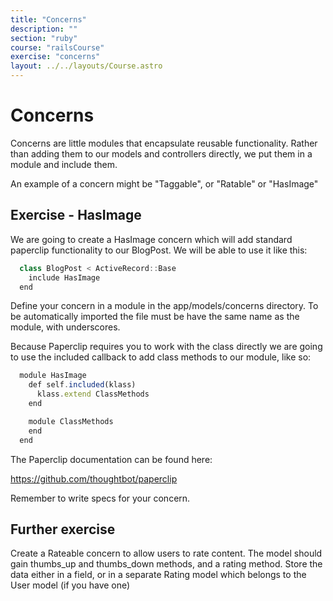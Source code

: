 ```yaml
---
title: "Concerns"
description: ""
section: "ruby"
course: "railsCourse"
exercise: "concerns"
layout: ../../layouts/Course.astro
---
```


# Concerns

Concerns are little modules that encapsulate reusable functionality. Rather than adding them to our models and controllers directly, we put them in a module and include them.

An example of a concern might be "Taggable", or "Ratable" or "HasImage"

## Exercise - HasImage

We are going to create a HasImage concern which will add standard paperclip functionality to our BlogPost. We will be able to use it like this:

```js
  class BlogPost < ActiveRecord::Base
    include HasImage
  end
```

Define your concern in a module in the app/models/concerns directory. To be automatically imported the file must be have the same name as the module, with underscores.

Because Paperclip requires you to work with the class directly we are going to use the included callback to add class methods to our module, like so:

```js
  module HasImage
    def self.included(klass)
      klass.extend ClassMethods
    end

    module ClassMethods
    end
  end
```

The Paperclip documentation can be found here:

<https://github.com/thoughtbot/paperclip>

Remember to write specs for your concern.

## Further exercise

Create a Rateable concern to allow users to rate content. The model should gain thumbs_up and thumbs_down methods, and a rating method. Store the data either in a field, or in a separate Rating model which belongs to the User model (if you have one)
